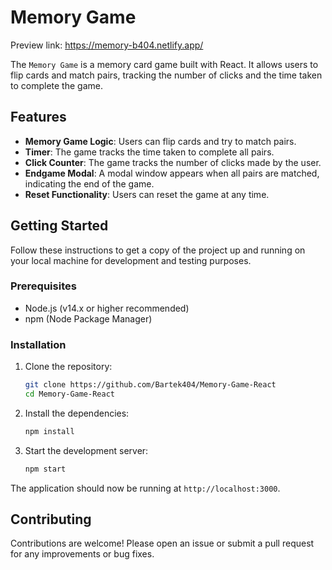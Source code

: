 # Memory Game

Preview link: https://memory-b404.netlify.app/

The `Memory Game` is a memory card game built with React. It allows users to flip cards and match pairs, tracking the number of clicks and the time taken to complete the game.

## Features

- **Memory Game Logic**: Users can flip cards and try to match pairs.
- **Timer**: The game tracks the time taken to complete all pairs.
- **Click Counter**: The game tracks the number of clicks made by the user.
- **Endgame Modal**: A modal window appears when all pairs are matched, indicating the end of the game.
- **Reset Functionality**: Users can reset the game at any time.

## Getting Started

Follow these instructions to get a copy of the project up and running on your local machine for development and testing purposes.

### Prerequisites

- Node.js (v14.x or higher recommended)
- npm (Node Package Manager)

### Installation

1. Clone the repository:
    ```sh
    git clone https://github.com/Bartek404/Memory-Game-React
    cd Memory-Game-React
    ```

2. Install the dependencies:
    ```sh
    npm install
    ```

3. Start the development server:
    ```sh
    npm start
    ```

The application should now be running at `http://localhost:3000`.

## Contributing

Contributions are welcome! Please open an issue or submit a pull request for any improvements or bug fixes.
